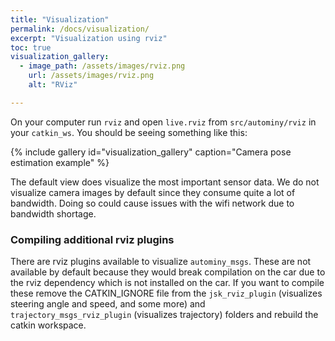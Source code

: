 ```yaml
---
title: "Visualization"
permalink: /docs/visualization/
excerpt: "Visualization using rviz"
toc: true
visualization_gallery:
  - image_path: /assets/images/rviz.png
    url: /assets/images/rviz.png
    alt: "RViz"

---
```

On your computer run `rviz` and open `live.rviz` from `src/autominy/rviz` in your `catkin_ws`. You should be seeing something like this:

{% include gallery id="visualization_gallery" caption="Camera pose estimation example" %}

The default view does visualize the most important sensor data. We do not visualize camera images by default since they consume quite a lot of bandwidth. Doing so could cause issues with the wifi network due to bandwidth shortage.

### Compiling additional rviz plugins
There are rviz plugins available to visualize `autominy_msgs`. These are not available by default because they would break compilation on the car due to the rviz dependency which is not installed on the car. If you want to compile these remove the CATKIN_IGNORE file from the `jsk_rviz_plugin` (visualizes steering angle and speed, and some more) and `trajectory_msgs_rviz_plugin` (visualizes trajectory) folders and rebuild the catkin workspace.